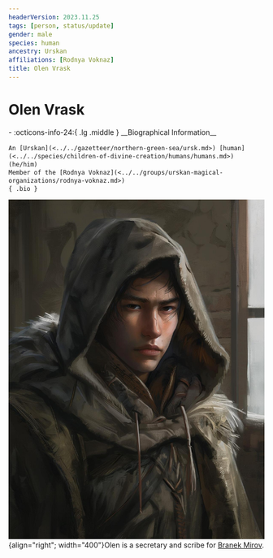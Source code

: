 ```yaml
---
headerVersion: 2023.11.25
tags: [person, status/update]
gender: male
species: human
ancestry: Urskan
affiliations: [Rodnya Voknaz]
title: Olen Vrask
---
```

# Olen Vrask
<div class="grid cards ext-narrow-margin ext-one-column" markdown>
- :octicons-info-24:{ .lg .middle } __Biographical Information__

    An [Urskan](<../../gazetteer/northern-green-sea/ursk.md>) [human](<../../species/children-of-divine-creation/humans/humans.md>) (he/him)  
    Member of the [Rodnya Voknaz](<../../groups/urskan-magical-organizations/rodnya-voknaz.md>)  
    { .bio }

</div>


![Olen Vrask Portrait](../../assets/olen-vrask-portrait.jpg){align="right"; width="400"}Olen is a secretary and scribe for [Branek Mirov](<./branek-mirov.md>).

